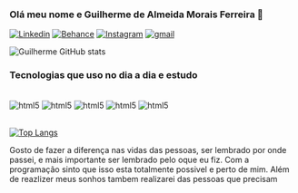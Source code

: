 ### Olá meu nome e Guilherme de Almeida Morais Ferreira 🤙
[![Linkedin](https://img.shields.io/badge/LinkedIn-0077B5?style=for-the-badge&logo=linkedin&logoColor=white)](https://www.linkedin.com/in/guilherme-almeida-048613182/) [![Behance](https://img.shields.io/badge/Behance-0054F7?style=for-the-badge&logo=behance&logoColor=white)](https://www.behance.net/guilheralmeida55) [![Instagram](https://img.shields.io/badge/Instagram-E4405F?style=for-the-badge&logo=instagram&logoColor=white)](https://www.instagram.com/guiamf/) [![gmail](https://img.shields.io/badge/Telegram-2CA5E0?style=for-the-badge&logo=telegram&logoColor=white)]()


![Guilherme GitHub stats](https://github-readme-stats.vercel.app/api?username=devguiamf&show_icons=true&theme=dracula)

### Tecnologias que uso no dia a dia e estudo

<div style="display: inline_block"><br/>
    <img align="center" alt="html5" src="https://img.shields.io/badge/HTML5-E34F26?style=for-the-badge&logo=html5&logoColor=white" /> 
    <img align="center" alt="html5" src="https://img.shields.io/badge/CSS3-1572B6?style=for-the-badge&logo=css3&logoColor=whitee" /> 
    <img align="center" alt="html5" src="https://img.shields.io/badge/JavaScript-F7DF1E?style=for-the-badge&logo=javascript&logoColor=black" /> 
    <img align="center" alt="html5" src="https://img.shields.io/badge/Vue.js-35495E?style=for-the-badge&logo=vue.js&logoColor=4FC08D" /> 
    <img align="center" alt="html5" src="https://img.shields.io/badge/Node.js-43853D?style=for-the-badge&logo=node.js&logoColor=white" /> 

</div><br/>

[![Top Langs](https://github-readme-stats.vercel.app/api/top-langs/?username=anuraghazra&layout=compact)](https://github.com/anuraghazra/github-readme-stats)

<p>Gosto de fazer a diferença nas vidas das pessoas, ser lembrado por onde passei, e mais importante ser lembrado pelo oque eu fiz. Com a programação sinto que isso esta totalmente possivel e perto de mim. Além de reazlizer meus sonhos tambem realizarei das pessoas que precisam </p>

